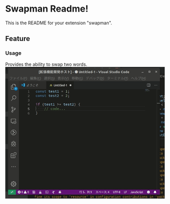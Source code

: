 # Swapman Readme!

This is the README for your extension "swapman".

## Feature

### Usage

Provides the ability to swap two words.
![Example of use](./example.gif)